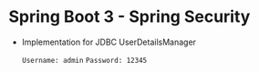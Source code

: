 # Spring Boot 3 - Spring Security

- Implementation for JDBC UserDetailsManager

  <code>Username: admin</code>
  <code>Password: 12345</code>

